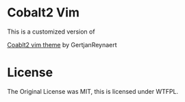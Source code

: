 Cobalt2 Vim
===========

This is a customized version of 

[Coablt2 vim theme](https://github.com/gertjanreynaert/cobalt2-vim-theme) by GertjanReynaert

License
=======

The Original License was MIT, this is licensed under WTFPL.
